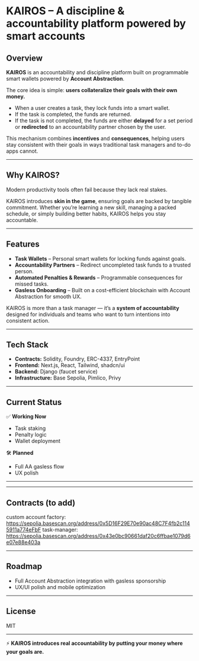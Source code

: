 # KAIROS – A discipline & accountability platform powered by smart accounts  

## Overview  
**KAIROS** is an accountability and discipline platform built on programmable smart wallets powered by **Account Abstraction**.  

The core idea is simple: **users collateralize their goals with their own money.**  

- When a user creates a task, they lock funds into a smart wallet.  
- If the task is completed, the funds are returned.  
- If the task is not completed, the funds are either **delayed** for a set period or **redirected** to an accountability partner chosen by the user.  

This mechanism combines **incentives** and **consequences**, helping users stay consistent with their goals in ways traditional task managers and to-do apps cannot.  

---

## Why KAIROS?  
Modern productivity tools often fail because they lack real stakes.  

KAIROS introduces **skin in the game**, ensuring goals are backed by tangible commitment. Whether you’re learning a new skill, managing a packed schedule, or simply building better habits, KAIROS helps you stay accountable.  

---

## Features  
- **Task Wallets** – Personal smart wallets for locking funds against goals.  
- **Accountability Partners** – Redirect uncompleted task funds to a trusted person.  
- **Automated Penalties & Rewards** – Programmable consequences for missed tasks.  
- **Gasless Onboarding** – Built on a cost-efficient blockchain with Account Abstraction for smooth UX.  

KAIROS is more than a task manager — it’s a **system of accountability** designed for individuals and teams who want to turn intentions into consistent action.  

---

## Tech Stack  
- **Contracts:** Solidity, Foundry, ERC-4337, EntryPoint  
- **Frontend:** Next.js, React, Tailwind, shadcn/ui  
- **Backend:** Django (faucet service)  
- **Infrastructure:** Base Sepolia, Pimlico, Privy  

---

## Current Status  
✅ **Working Now**  
- Task staking  
- Penalty logic  
- Wallet deployment  

🛠️ **Planned**  
- Full AA gasless flow  
- UX polish  

---



---

## Contracts (to add)  
custom account factory: https://sepolia.basescan.org/address/0x5D16F29E70e90ac48C7F4fb2c1145911a774eFbF
task-manager: https://sepolia.basescan.org/address/0x43e0bc90661daf20c6ffbae1079d6e07e88e403a

---

## Roadmap  
- Full Account Abstraction integration with gasless sponsorship  
- UX/UI polish and mobile optimization  


---

## License  
MIT  

---

⚡ **KAIROS introduces real accountability by putting your money where your goals are.**  
